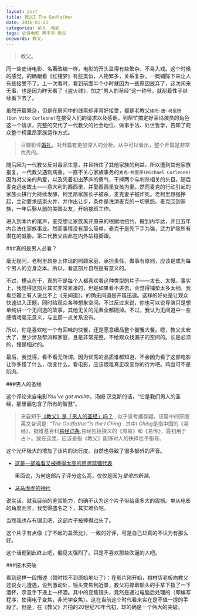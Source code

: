 ```yaml
---
layout: post
title: 教父I The Godfather
date: 2016-01-23
categories: WLR  电影
tags: 史诗电影 黑手党 教父
onewords: 教父。
---
```

> 教父。


同一些史诗电影、名著改编一样，电影的开头显得有些繁杂、不易入戏。这个时候的感觉，的确跟看《红楼梦》有些类似，人物繁多，关系复杂，一概铺陈下来让人有些接受不了。上一次看时，看到前面半个小时就因为一些原因放弃了，这次闲来无事，也是因为昨天看了《盗火线》，加之“男人的圣经”这一称号，就耐着性子继续看下去了。

虽然开篇繁杂，但是在房间中的线索却非常好接受，都是老教父`维托·唐·柯里昂(Don Vito Corleone)`在接受人们的请求以及感谢。到帮忙搞定好莱坞演员的角色这一个请求，完整的交代了一代教父的社会地位、做事手法、处世哲学，告知了观众整个柯里昂家族运作方式。

> 豆瓣影评[婚礼](http://movie.douban.com/review/1166542/)，对开篇有更加深入的分析。从中可以看出，整个开篇是非常优秀的。

随后因为一代教父反对毒品生意，并且挡住了其他家族的利益，所以遭到其他家族报复，一代教父遇刺病重。一直不关心家族事务的`麦克·柯里昂(Michael Corleone)`因为对父亲的热爱，以及凭着初出茅庐的勇气，干掉两个与刺杀相关的头目。随后麦克远走故土——意大利的西西里，并娶西西里女孩为妻。然而麦克的行动引起的家族火拼行为持续发酵，柯里昂家族长子被杀，麦克妻子被炸死。老柯里昂强挣起，主动要求结束火并，并作出让步，条件是洗清麦克的一切恩怨。麦克回到家族，一年后娶从前的美国女友，开始接班工作。

进入到本片的尾声，麦克想让家族离开原来的根据地纽约，搬到内华达，并且五年内合法化家族事业。然而事情没有那么简单，麦克于是先下手为强，武力铲除所有潜在的威胁。第二代教父由此在内外站稳脚跟。

###真的是男人必看？

毫无疑问，老柯里昂身上体现的照顾家庭、承担责任、做事有原则，应该是成为每个男人的立身之本。所以，看这部片自然是有意义的。

不过，槽点在于，真的不是每个人都喜欢看这种类型的片子——太长、太慢。事实上，我觉得这部片其实非常紧凑的，但是如果看不进去，会觉得铺垫太多太细。我看豆瓣上有人说比不上《无间道》，的确无间道是开篇迅速。这样的好处是让观众快速进入正题，同时给观众各种想象空间。不过反过来说，你也可以说导演只是想单纯讲一个无间道的故事，其他无关的元素全都抛掉。不过，我认为无间道中一些感情戏毫无意义，与主题一点关系没有。

所以，你是喜欢吃一个有回味的快餐，还是愿意细品整个饕餮大餐。嗯，教父太宏大了，至少涉及帮派和家庭，且是非常完整，不给观众找漏子的空间的。长是必须的，慢是相对的。

最后，我觉得，看不看无所谓。因为优秀的品质谁都知道，不会因为看了这部电影让你多懂了什么，改变什么。看电影，应该很难真正改变你的行为吧。鸡血可不是肌肉。

###男人的圣经

这个评论来自电影*You've got mail*中，汤姆·汉克斯的话，“它是我们男人的圣经，那里面包含了所有的智慧”。

> 来自知乎[《教父》是「男人的圣经」吗？](https://www.zhihu.com/question/23201414) , 似乎该考据存疑。该篇中的原版英文台词是: *“The Godfather”is the I Ching .* 其中*I Ching*是指中国的《易经》，据维基百科[易经词条](https://zh.wikipedia.org/wiki/%E6%98%93%E7%BB%8F),易经包括狭义的《周易》和《易传》，最初用于占卜。放在这里，应该是指《教父》能够对人的抉择给予指导。

这个光环极大的增加了该片的流行度。自然也导致了很多额外的声音。

- [这是一部难看又被捧得太高的思想禁锢代表](https://movie.douban.com/review/6853979/)
    
    里面说，为何这部片子评分这么高，仅仅是因为*皇帝的新装*。

- [马马虎虎的神片](https://movie.douban.com/review/5858125/)

说实话，就我目前的鉴赏能力，的确不认为这个片子带给我多大的震撼。单从电影的角度而言，我觉得盛名之下，其实难负吧。

当然我也存有偏见吧，这部片子被捧得过头了。

这个片子有点像《了不起的盖茨比》，一致的好评，可是自己却真的不认为有那么好。

这个话题到此终止吧，偏见太强烈了。只是不喜欢那些吹逼的人吧。


###技术突破

看到这样一段描述（暂时找不到原始地址了）：在影片刚开始，棺材店老板向教父述说女儿遭遇，说到激动处，镜头变焦到近景，教父将撑着额头的手拿下指了一下酒杯，示意手下递上一杯酒。其中的变焦镜头，竟然是通过电脑后处理的（即编写程序，使用电子变焦，非光学变焦）。这在当前这个时代看来实在是不值一提的手段了。但是，在《教父》开拍的20世纪70年代初，却的确是一个伟大的突破。

